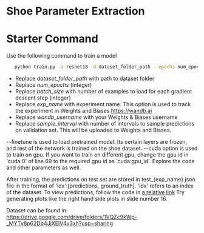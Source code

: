 # Shoe Parameter Extraction

# Starter Command
Use the following command to train a model
```bash
   python train.py -a resnet18 -d dataset_folder_path --epochs num_epochs -b batch_size --finetune --seed 2022 --exp exp_name --entity wandb_username --sample_interval sample_interval  --cuda
```
- Replace *dataset_folder_path* with path to dataset folder
- Replace *num_epochs* (integer)
- Replace *batch_size* with number of examples to load for each gradient descent step (integer)
- Replace *exp_name* with experiment name. This option is used to track the experiment in Weights and Biases https://wandb.ai
- Replace *wandb_username* with your Weights & Biases username
- Replace *sample_interval* with number of intervals to sample predictions on validation set. This will be uploaded to Weights and Biases.

--finetune is used to load pretrained model. Its certain layers are frozen, and rest of the network is trained on the shoe dataset. --cuda option is used to train on gpu. If you want to train on different gpu, change the gpu id in 'cuda:0' of line 69 to the required gpu id as 'cuda:gpu_id'.
Explore the code and other parameters as well.

After training, the predictions on test set are stored in test_{exp_name}.json file in the format of 'idx':[predictions, ground_truth]. 'idx' refers to an index of the dataset. To view predictions, follow the code in [a relative link](test.ipynb)
Try generating plots like the right hand side plots in slide number 16.


Dataset can be found in: https://drive.google.com/drive/folders/1VQZc9kWp-_MYTv8p62Db4JjXElV4v3xh?usp=sharing

